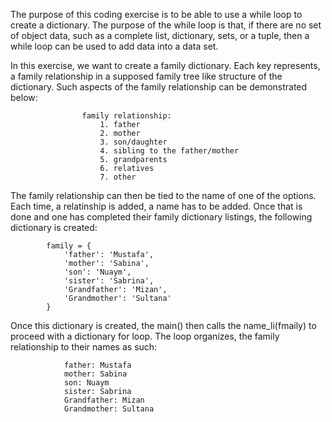 The purpose of this coding exercise is to be able to use a while loop to create a dictionary. The purpose of the while loop is that, if there are no set of object data, such as a complete list, dictionary, sets, or a tuple, then a while loop can be used to add data into a data set. 

In this exercise, we want to create a family dictionary. Each key represents, a family relationship in a supposed family tree like structure of the dictionary. Such aspects of the family relationship can be demonstrated below:

                    family relationship:
                        1. father
                        2. mother
                        3. son/daughter
                        4. sibling to the father/mother
                        5. grandparents
                        6. relatives
                        7. other

The family relationship can then be tied to the name of one of the options. Each time, a relatinship is added, a name has to be added. Once that is done and one has completed their family dictionary listings, the following dictionary is created:

            family = {
                'father': 'Mustafa', 
                'mother': 'Sabina', 
                'son': 'Nuaym', 
                'sister': 'Sabrina', 
                'Grandfather': 'Mizan', 
                'Grandmother': 'Sultana'
            }

Once this dictionary is created, the main() then calls the name_li(fmaily) to proceed with a dictionary for loop. The loop organizes, the family relationship to their names as such:

                father: Mustafa 
                mother: Sabina 
                son: Nuaym 
                sister: Sabrina 
                Grandfather: Mizan 
                Grandmother: Sultana